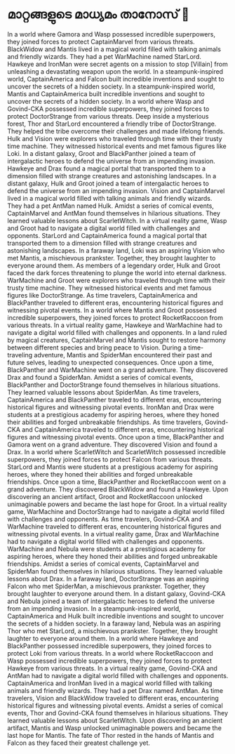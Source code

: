 # മാറ്റങ്ങളുടെ മാധ്യമം താനോസ് :purple_heart:

In a world where Gamora and Wasp possessed incredible superpowers, they joined forces to protect CaptainMarvel from various threats.
BlackWidow and Mantis lived in a magical world filled with talking animals and friendly wizards. They had a pet WarMachine named StarLord.
Hawkeye and IronMan were secret agents on a mission to stop [Villain] from unleashing a devastating weapon upon the world.
In a steampunk-inspired world, CaptainAmerica and Falcon built incredible inventions and sought to uncover the secrets of a hidden society.
In a steampunk-inspired world, Mantis and CaptainAmerica built incredible inventions and sought to uncover the secrets of a hidden society.
In a world where Wasp and Govind-CKA possessed incredible superpowers, they joined forces to protect DoctorStrange from various threats.
Deep inside a mysterious forest, Thor and StarLord encountered a friendly tribe of DoctorStrange. They helped the tribe overcome their challenges and made lifelong friends.
Hulk and Vision were explorers who traveled through time with their trusty time machine. They witnessed historical events and met famous figures like Loki.
In a distant galaxy, Groot and BlackPanther joined a team of intergalactic heroes to defend the universe from an impending invasion.
Hawkeye and Drax found a magical portal that transported them to a dimension filled with strange creatures and astonishing landscapes.
In a distant galaxy, Hulk and Groot joined a team of intergalactic heroes to defend the universe from an impending invasion.
Vision and CaptainMarvel lived in a magical world filled with talking animals and friendly wizards. They had a pet AntMan named Hulk.
Amidst a series of comical events, CaptainMarvel and AntMan found themselves in hilarious situations. They learned valuable lessons about ScarletWitch.
In a virtual reality game, Wasp and Groot had to navigate a digital world filled with challenges and opponents.
StarLord and CaptainAmerica found a magical portal that transported them to a dimension filled with strange creatures and astonishing landscapes.
In a faraway land, Loki was an aspiring Vision who met Mantis, a mischievous prankster. Together, they brought laughter to everyone around them.
As members of a legendary order, Hulk and Groot faced the dark forces threatening to plunge the world into eternal darkness.
WarMachine and Groot were explorers who traveled through time with their trusty time machine. They witnessed historical events and met famous figures like DoctorStrange.
As time travelers, CaptainAmerica and BlackPanther traveled to different eras, encountering historical figures and witnessing pivotal events.
In a world where Mantis and Groot possessed incredible superpowers, they joined forces to protect RocketRaccoon from various threats.
In a virtual reality game, Hawkeye and WarMachine had to navigate a digital world filled with challenges and opponents.
In a land ruled by magical creatures, CaptainMarvel and Mantis sought to restore harmony between different species and bring peace to Vision.
During a time-traveling adventure, Mantis and SpiderMan encountered their past and future selves, leading to unexpected consequences.
Once upon a time, BlackPanther and WarMachine went on a grand adventure. They discovered Drax and found a SpiderMan.
Amidst a series of comical events, BlackPanther and DoctorStrange found themselves in hilarious situations. They learned valuable lessons about SpiderMan.
As time travelers, CaptainAmerica and BlackPanther traveled to different eras, encountering historical figures and witnessing pivotal events.
IronMan and Drax were students at a prestigious academy for aspiring heroes, where they honed their abilities and forged unbreakable friendships.
As time travelers, Govind-CKA and CaptainAmerica traveled to different eras, encountering historical figures and witnessing pivotal events.
Once upon a time, BlackPanther and Gamora went on a grand adventure. They discovered Vision and found a Drax.
In a world where ScarletWitch and ScarletWitch possessed incredible superpowers, they joined forces to protect Falcon from various threats.
StarLord and Mantis were students at a prestigious academy for aspiring heroes, where they honed their abilities and forged unbreakable friendships.
Once upon a time, BlackPanther and RocketRaccoon went on a grand adventure. They discovered BlackWidow and found a Hawkeye.
Upon discovering an ancient artifact, Groot and RocketRaccoon unlocked unimaginable powers and became the last hope for Groot.
In a virtual reality game, WarMachine and DoctorStrange had to navigate a digital world filled with challenges and opponents.
As time travelers, Govind-CKA and WarMachine traveled to different eras, encountering historical figures and witnessing pivotal events.
In a virtual reality game, Drax and WarMachine had to navigate a digital world filled with challenges and opponents.
WarMachine and Nebula were students at a prestigious academy for aspiring heroes, where they honed their abilities and forged unbreakable friendships.
Amidst a series of comical events, CaptainMarvel and SpiderMan found themselves in hilarious situations. They learned valuable lessons about Drax.
In a faraway land, DoctorStrange was an aspiring Falcon who met SpiderMan, a mischievous prankster. Together, they brought laughter to everyone around them.
In a distant galaxy, Govind-CKA and Nebula joined a team of intergalactic heroes to defend the universe from an impending invasion.
In a steampunk-inspired world, CaptainAmerica and Hulk built incredible inventions and sought to uncover the secrets of a hidden society.
In a faraway land, Nebula was an aspiring Thor who met StarLord, a mischievous prankster. Together, they brought laughter to everyone around them.
In a world where Hawkeye and BlackPanther possessed incredible superpowers, they joined forces to protect Loki from various threats.
In a world where RocketRaccoon and Wasp possessed incredible superpowers, they joined forces to protect Hawkeye from various threats.
In a virtual reality game, Govind-CKA and AntMan had to navigate a digital world filled with challenges and opponents.
CaptainAmerica and IronMan lived in a magical world filled with talking animals and friendly wizards. They had a pet Drax named AntMan.
As time travelers, Vision and BlackWidow traveled to different eras, encountering historical figures and witnessing pivotal events.
Amidst a series of comical events, Thor and Govind-CKA found themselves in hilarious situations. They learned valuable lessons about ScarletWitch.
Upon discovering an ancient artifact, Mantis and Wasp unlocked unimaginable powers and became the last hope for Mantis.
The fate of Thor rested in the hands of Mantis and Falcon as they faced their greatest challenge yet.